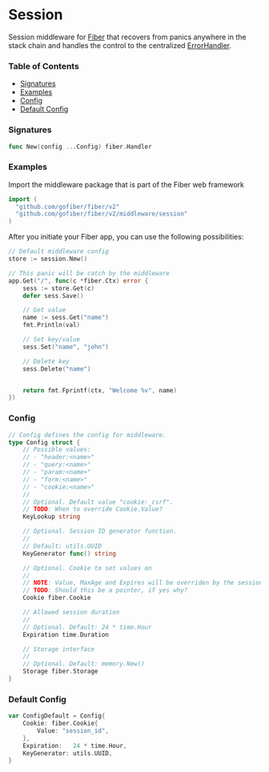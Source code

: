 # Session
Session middleware for [Fiber](https://github.com/gofiber/fiber) that recovers from panics anywhere in the stack chain and handles the control to the centralized [ErrorHandler](https://docs.gofiber.io/error-handling).

### Table of Contents
- [Signatures](#signatures)
- [Examples](#examples)
- [Config](#config)
- [Default Config](#default-config)


### Signatures
```go
func New(config ...Config) fiber.Handler
```

### Examples
Import the middleware package that is part of the Fiber web framework
```go
import (
  "github.com/gofiber/fiber/v2"
  "github.com/gofiber/fiber/v2/middleware/session"
)
```

After you initiate your Fiber app, you can use the following possibilities:
```go
// Default middleware config
store := session.New()

// This panic will be catch by the middleware
app.Get("/", func(c *fiber.Ctx) error {
	sess := store.Get(c)
	defer sess.Save()

	// Get value
	name := sess.Get("name")
	fmt.Println(val)

	// Set key/value
	sess.Set("name", "john")

	// Delete key
	sess.Delete("name")


	return fmt.Fprintf(ctx, "Welcome %v", name)
})
```

### Config
```go
// Config defines the config for middleware.
type Config struct {
	// Possible values:
	// - "header:<name>"
	// - "query:<name>"
	// - "param:<name>"
	// - "form:<name>"
	// - "cookie:<name>"
	//
	// Optional. Default value "cookie:_csrf".
	// TODO: When to override Cookie.Value?
	KeyLookup string

	// Optional. Session ID generator function.
	//
	// Default: utils.UUID
	KeyGenerator func() string

	// Optional. Cookie to set values on
	//
	// NOTE: Value, MaxAge and Expires will be overriden by the session ID and expiration
	// TODO: Should this be a pointer, if yes why?
	Cookie fiber.Cookie

	// Allowed session duration
	//
	// Optional. Default: 24 * time.Hour
	Expiration time.Duration

	// Storage interface
	//
	// Optional. Default: memory.New()
	Storage fiber.Storage
}
```

### Default Config
```go
var ConfigDefault = Config{
	Cookie: fiber.Cookie{
		Value: "session_id",
	},
	Expiration:   24 * time.Hour,
	KeyGenerator: utils.UUID,
}
```